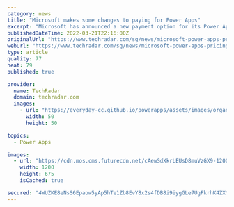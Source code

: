 ```yaml
---
category: news
title: "Microsoft makes some changes to paying for Power Apps"
excerpt: "Microsoft has announced a new payment option for its Power Apps. The move means that along with its current user-based model, in which businesses rent out the services for each individual user ..."
publishedDateTime: 2022-03-21T22:16:00Z
originalUrl: "https://www.techradar.com/sg/news/microsoft-power-apps-pricing-change"
webUrl: "https://www.techradar.com/sg/news/microsoft-power-apps-pricing-change"
type: article
quality: 77
heat: 79
published: true

provider:
  name: TechRadar
  domain: techradar.com
  images:
    - url: "https://everyday-cc.github.io/powerapps/assets/images/organizations/techradar.com-50x50.jpg"
      width: 50
      height: 50

topics:
  - Power Apps

images:
  - url: "https://cdn.mos.cms.futurecdn.net/cAewSdXkrLEUsD8muVzGX9-1200-80.jpg"
    width: 1200
    height: 675
    isCached: true

secured: "4WUZKE8eNsS6Epaow5yAp5hTe1Zb8EvY8x2s4fDB8i9iygGLe7UgFkrhK4ZXYF5eIYz/aY+P5T70rzTdFnpPazIU7AFYJ/t9SDP25nlOLt4g2HxQT3kYsY/fYxY5VN1n+4eJeker86CSdYFquag/wo8EKwDgJ0kHGVNyqs8hQJgSF7/ukoJ8qCx5n6iyIwgPsavQnOdcbK6etplZsCtoUmcI2k8/H5AxGBqC7EyoyZeOg190BU7aDYpHq6IMQE/W6JJtjpYE1YzvuIa6PyvOHMSW8/mqweuWOpo50KGO/H7eGaZhdJt+Z2pRaJ/1F6uehDMcBDTtqJDk90J7g9pV9Eeh44Ba7O/Y7zcB9jXzGSI=;NW7nLFwg2VZT5BH4YVmJSA=="
---
```



